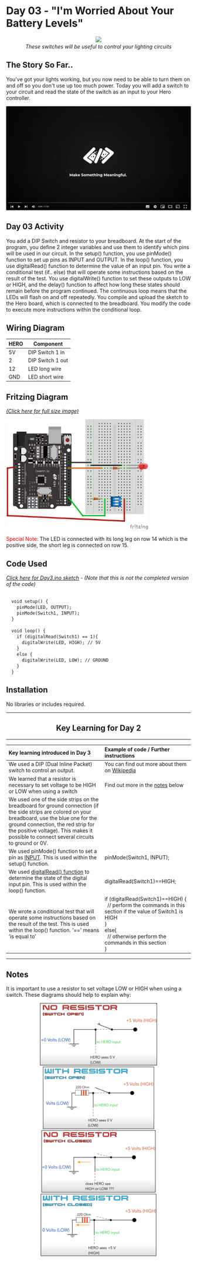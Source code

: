# Day 03 - "I'm Worried About Your Battery Levels"

<p align="center">
    <img src="30DaysDay03.png" height="300"><br>
    <i>These switches will be useful to  control your lighting circuits</i>
</p>

## The Story So Far..
You've got your lights working, but you now need to be able to turn them on and off so you don't use up too much power. Today you will add a switch to your circuit and read the state of the switch as an input to your Hero controller.

[![video](../Art/VideoScreenshot.png)]( https://www.youtube.com/watch?v=bihCOrv26dY&list=PL-ykYLZSERMSZFH8_4zQx4BMWpt4aG1kr)

## Day 03 Activity
You add a DIP Switch and resistor to your breadboard. At the start of the program, you define 2 integer variables and use them to identify which pins will be used in our circuit. In the setup() function, you use pinMode() function to set up pins as INPUT and OUTPUT. In the loop() function, you use digitalRead() function to determine the value of an input pin. You write a conditional test (if.. else) that will operate some instructions based on the result of the test. You use digitalWrite() function to set these outputs to LOW or HIGH, and the delay() function to affect how long these states should remain before the program continued. The continuous loop means that the LEDs will flash on and off repeatedly. You compile and upload the sketch to the Hero board, which is connected to the breadboard. You modify the code to execute more instructions within the conditional loop.

## Wiring Diagram
| HERO | Component |
| --- | --- |
| 5V | DIP Switch 1 in |
| 2 | DIP Switch 1 out |
| 12 | LED long wire |
| GND | LED short wire |

## Fritzing Diagram
<i>[(Click here for full size image)](Day3.png)</i>

<img src="Day3.png" height="300">


<span style="color:red">Special Note:</span> The LED is connected with its long leg on row 14 which is the positive side, the short leg is connected on row 15.

## Code Used

<i>[Click here for Day3.ino sketch](Day3.ino) - (Note that this is not the completed version of the code)</i>

```

  void setup() {
    pinMode(LED, OUTPUT);
    pinMode(Switch1, INPUT);
  }

  void loop() {
    if (digitalRead(Switch1) == 1){
      digitalWrite(LED, HIGH); // 5V  
    }
    else {
      digitalWrite(LED, LOW); // GROUND
    }
  }

```

## Installation
No libraries or includes required.

---
## <center><b>Key Learning for Day 2</b></center>
---
| Key learning introduced in Day 3 | Example of code / Further instructions|
| :--- | :--- |
| We used a DIP (Dual Inline Packet) switch to control an output. | You can find out more about them on [Wikipedia](https://en.wikipedia.org/wiki/DIP_switch) |
| We learned that a resistor is necessary to set voltage to be HIGH or LOW when using a switch | Find out more in the [notes](#notes) below |
| We used one of the side strips on the breadboard for ground connection (if the side strips are colored on your breadboard, use the blue one for the ground connection, the red strip for the positive voltage). This makes it possible to connect several circuits to ground or 0V. |  |
| We used pinMode() function to set a pin as [INPUT](https://www.arduino.cc/reference/en/language/variables/constants/constants/). This is used within the setup() function. | pinMode(Switch1, INPUT); |
| We used [digitalRead() function](https://www.arduino.cc/reference/en/language/functions/digital-io/digitalread/) to determine the state of the digital input pin. This is used within the loop() function. | digitalRead(Switch1)==HIGH; |
| We wrote a conditional test that will operate some instructions based on the result of the test. This is used within the loop() function. ‘==’ means ‘is equal to’ | if (digitalRead(Switch1)==HIGH) { <br>&nbsp;&nbsp;// perform the commands in this section if the value of Switch1 is HIGH <br>} <br> else{ <br>&nbsp;&nbsp;// otherwise perform the commands in this section <br> } |
---

## Notes

It is important to use a resistor to set voltage LOW or HIGH when using a switch. These diagrams should help to explain why:

<p align="center">
  <img src="Day3SwitchOpenNoResistor.png" Height="170">  <img src="Day3SwitchOpenWithResistor.png" Height="170">
  <img src="Day3SwitchClosedNoResistor.png" Height="170">  <img src="Day3SwitchClosedWithResistor.png" Height="170">
</p>